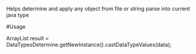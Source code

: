Helps determine and apply any object from file or string parse into current java type

#Usage

ArrayList result = DataTypesDetermine.getNewInstance().castDataTypeValues(data);


